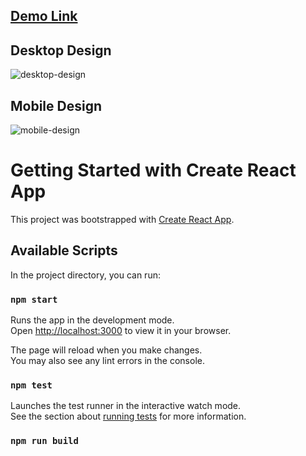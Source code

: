 ## [Demo Link](https://chat-app-illustration-app.netlify.app/)
## Desktop Design
![desktop-design](https://user-images.githubusercontent.com/65924250/155317687-1e48f9cf-ec1f-49e5-89ad-786f023aea8b.jpg)
## Mobile Design
![mobile-design](https://user-images.githubusercontent.com/65924250/155317697-a9a20a31-c6a8-4ad3-82b9-5ebf43dea958.jpg)


# Getting Started with Create React App

This project was bootstrapped with [Create React App](https://github.com/facebook/create-react-app).

## Available Scripts

In the project directory, you can run:

### `npm start`

Runs the app in the development mode.\
Open [http://localhost:3000](http://localhost:3000) to view it in your browser.

The page will reload when you make changes.\
You may also see any lint errors in the console.

### `npm test`

Launches the test runner in the interactive watch mode.\
See the section about [running tests](https://facebook.github.io/create-react-app/docs/running-tests) for more information.

### `npm run build`

